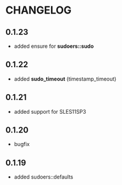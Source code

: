 # CHANGELOG

## 0.1.23

* added ensure for **sudoers::sudo**

## 0.1.22

* added **sudo_timeout** (timestamp_timeout)

## 0.1.21

* added support for SLES11SP3

## 0.1.20

* bugfix

## 0.1.19

* added sudoers::defaults
